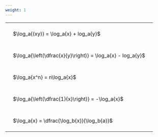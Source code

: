 ```yaml
---
weight: 1
---
```


<style type="text/css">
#T_de3b7 th.col_heading {
  text-align: left;
  font-size: 1em;
}
#T_de3b7 td {
  text-align: left;
  font-size: 1em;
  padding: 1.5em;
}
</style>
<table id="T_de3b7">
  <thead>
  </thead>
  <tbody>
    <tr>
      <td id="T_de3b7_row0_col0" class="data row0 col0" >$\log_a{(xy)} = \log_a{x} + log_a{y}$</td>
    </tr>
    <tr>
      <td id="T_de3b7_row1_col0" class="data row1 col0" >$\log_a{\left(\dfrac{x}{y}\right)} = \log_a{x} - log_a{y}$</td>
    </tr>
    <tr>
      <td id="T_de3b7_row2_col0" class="data row2 col0" >$\log_a{x^n} = n\log_a{x}$</td>
    </tr>
    <tr>
      <td id="T_de3b7_row3_col0" class="data row3 col0" >$\log_a{\left(\dfrac{1}{x}\right)} = -\log_a{x}$</td>
    </tr>
    <tr>
      <td id="T_de3b7_row4_col0" class="data row4 col0" >$\log_a{x} = \dfrac{\log_b{x}}{\log_b{a}}$</td>
    </tr>
  </tbody>
</table>
